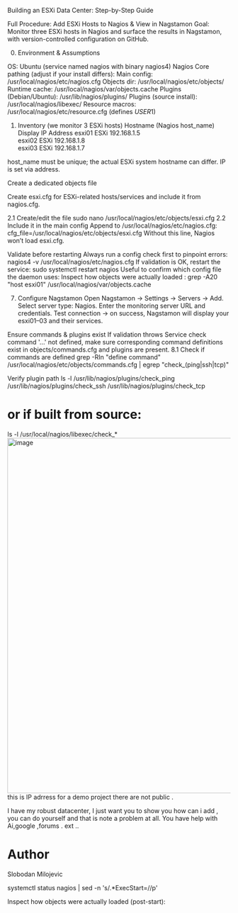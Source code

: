 Building an ESXi Data Center: 
Step-by-Step Guide

Full Procedure: Add ESXi Hosts to Nagios & View in Nagstamon
Goal: Monitor three ESXi hosts in Nagios and surface the results in Nagstamon, with version-controlled configuration on GitHub.


0) Environment & Assumptions

OS: Ubuntu (service named nagios with binary nagios4)
Nagios Core pathing (adjust if your install differs):
Main config: /usr/local/nagios/etc/nagios.cfg
Objects dir: /usr/local/nagios/etc/objects/
Runtime cache: /usr/local/nagios/var/objects.cache
Plugins (Debian/Ubuntu): /usr/lib/nagios/plugins/
Plugins (source install): /usr/local/nagios/libexec/
Resource macros: /usr/local/nagios/etc/resource.cfg (defines $USER1$)


1) Inventory (we monitor 3 ESXi hosts)
Hostname (Nagios host_name)	Display	IP Address
esxi01	ESXi 192.168.1.5	
esxi02	ESXi 192.168.1.8	
esxi03	ESXi 192.168.1.7	

host_name must be unique; the actual ESXi system hostname can differ. IP is set via address.

Create a dedicated objects file

Create esxi.cfg for ESXi-related hosts/services and include it from nagios.cfg.

2.1 Create/edit the file
sudo nano /usr/local/nagios/etc/objects/esxi.cfg
2.2 Include it in the main config Append to /usr/local/nagios/etc/nagios.cfg:
cfg_file=/usr/local/nagios/etc/objects/esxi.cfg
Without this line, Nagios won’t load esxi.cfg.

Validate before restarting
Always run a config check first to pinpoint errors:
nagios4 -v /usr/local/nagios/etc/nagios.cfg
If validation is OK, restart the service:
sudo systemctl restart nagios
Useful to confirm which config file the daemon uses:
Inspect how objects were actually loaded : 
grep -A20 "host esxi01" /usr/local/nagios/var/objects.cache

7) Configure Nagstamon
Open Nagstamon → Settings → Servers → Add.
Select server type: Nagios.
Enter the monitoring server URL and credentials.
Test connection → on success, Nagstamon will display your esxi01–03 and their services.

Ensure commands & plugins exist
If validation throws Service check command '...' not defined, make sure corresponding command definitions exist in objects/commands.cfg and plugins are present.
8.1 Check if commands are defined
grep -RIn "define command" /usr/local/nagios/etc/objects/commands.cfg | egrep "check_(ping|ssh|tcp)"

Verify plugin path
ls -l /usr/lib/nagios/plugins/check_ping /usr/lib/nagios/plugins/check_ssh /usr/lib/nagios/plugins/check_tcp
# or if built from source:
ls -l /usr/local/nagios/libexec/check_*
<img width="1666" height="802" alt="image" src="https://github.com/user-attachments/assets/75388ebe-960e-46ec-9228-841d96039372" /> this is IP adrress for a demo project there are not public . 

I have my robust datacenter, I just want you to show you how can i add , you can do yourself and that is note a problem at all. You have help with Ai,google ,forums . ext ..

# Author # 
Slobodan Milojevic  


systemctl status nagios | sed -n 's/.*ExecStart=//p'

Inspect how objects were actually loaded (post-start):
